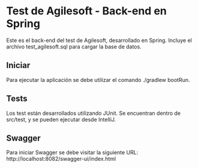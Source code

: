 # Test de Agilesoft - Back-end en Spring
Este es el back-end del test de Agilesoft, desarrollado en Spring. Incluye el archivo test_agilesoft.sql para cargar la base de datos.

## Iniciar
Para ejecutar la aplicación se debe utilizar el comando ./gradlew bootRun.

## Tests
Los test están desarrollados utilizando JUnit. Se encuentran dentro de src/test, y se pueden ejecutar desde IntelliJ.

## Swagger
Para iniciar Swagger se debe visitar la siguiente URL:
http://localhost:8082/swagger-ui/index.html
